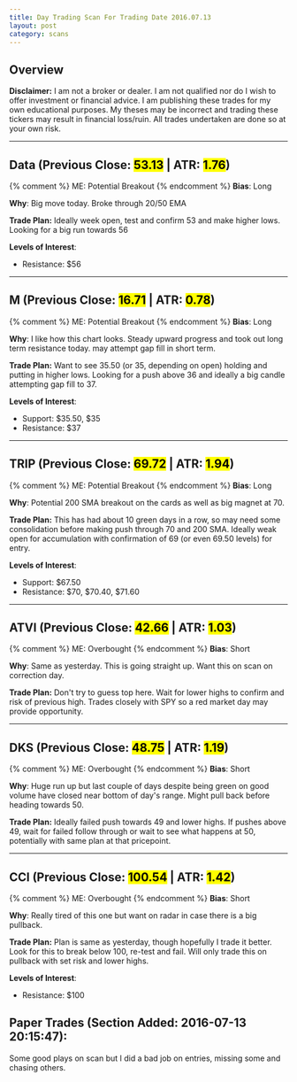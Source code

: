 ```yaml
---
title: Day Trading Scan For Trading Date 2016.07.13
layout: post
category: scans
---
```


Overview
--- 

**Disclaimer:** I am not a broker or dealer. I am not qualified nor do I wish to offer investment or financial advice. I am publishing these trades for my own educational purposes. My theses may be incorrect and trading these tickers may result in financial loss/ruin. All trades undertaken are done so at your own risk.

***

Data (Previous Close: <mark>53.13</mark> | ATR: <mark>1.76</mark>)
---
{% comment %}
ME: Potential Breakout
{% endcomment %}
**Bias**: Long

**Why**: Big move today. Broke through 20/50 EMA

**Trade Plan:** Ideally week open, test and confirm 53 and make higher lows. Looking for a big run towards 56

**Levels of Interest**:

* Resistance: $56

***

M (Previous Close: <mark>16.71</mark> | ATR: <mark>0.78</mark>)
---
{% comment %}
ME: Potential Breakout
{% endcomment %}
**Bias**: Long

**Why**: I like how this chart looks. Steady upward progress and took out long term resistance today. may attempt gap fill in short term. 

**Trade Plan:** Want to see 35.50 (or 35, depending on open) holding and putting in higher lows. Looking for a push above 36 and ideally a big candle attempting gap fill to 37.

**Levels of Interest**:

* Support: $35.50, $35
* Resistance: $37

***

TRIP (Previous Close: <mark>69.72</mark> | ATR: <mark>1.94</mark>)
---
{% comment %}
ME: Potential Breakout
{% endcomment %}
**Bias**: Long

**Why**: Potential 200 SMA breakout on the cards as well as big magnet at 70. 

**Trade Plan:** This has had about 10 green days in a row, so may need some consolidation before making push through 70 and 200 SMA. Ideally weak open for accumulation with confirmation of 69 (or even 69.50 levels) for entry.

**Levels of Interest**:

* Support: $67.50
* Resistance: $70, $70.40, $71.60

***

ATVI (Previous Close: <mark>42.66</mark> | ATR: <mark>1.03</mark>)
---
{% comment %}
ME: Overbought
{% endcomment %}
**Bias**: Short

**Why**: Same as yesterday. This is going straight up. Want this on scan on correction day. 

**Trade Plan:** Don't try to guess top here. Wait for lower highs to confirm and risk of previous high. Trades closely with SPY so a red market day may provide opportunity. 

***

DKS (Previous Close: <mark>48.75</mark> | ATR: <mark>1.19</mark>)
---
{% comment %}
ME: Overbought
{% endcomment %}
**Bias**: Short

**Why**: Huge run up but last couple of days despite being green on good volume have closed near bottom of day's range. Might pull back before heading towards 50.

**Trade Plan:** Ideally failed push towards 49 and lower highs. If pushes above 49, wait for failed follow through or wait to see what happens at 50, potentially with same plan at that pricepoint.

***

CCI (Previous Close: <mark>100.54</mark> | ATR: <mark>1.42</mark>)
---
{% comment %}
ME: Overbought
{% endcomment %}
**Bias**: Short

**Why**: Really tired of this one but want on radar in case there is a big pullback.

**Trade Plan:** Plan is same as yesterday, though hopefully I trade it better. Look for this to break below 100, re-test and fail. Will only trade this on pullback with set risk and lower highs.

**Levels of Interest**:

* Resistance: $100

Paper Trades (Section Added: 2016-07-13 20:15:47):
---
Some good plays on scan but I did a bad job on entries, missing some and chasing others. 

<div style="height:500px; width:100%">
<div style="float:left; margin-right:100px;">
<script src='https://www.tradervue.com/sharedt.js?id=4714631&width=464'></script>
</div>
<div style="float:left;">
<script src='https://www.tradervue.com/sharedt.js?id=4714721&width=464'></script>
</div>
</div>

